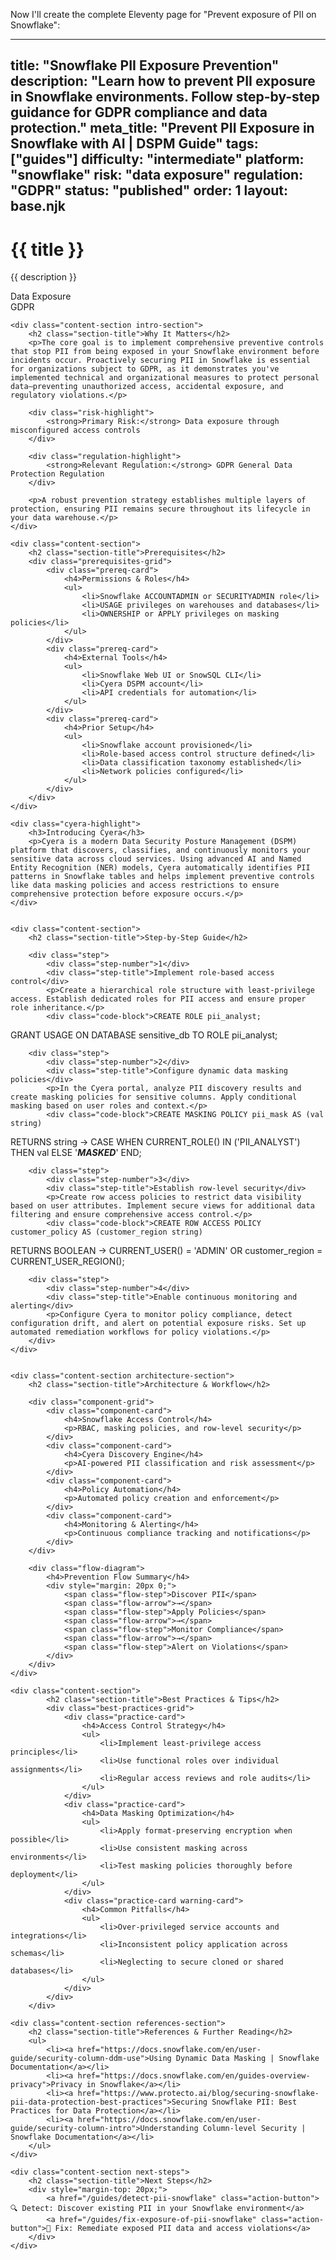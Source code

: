 Now I'll create the complete Eleventy page for "Prevent exposure of PII on Snowflake":

---
title: "Snowflake PII Exposure Prevention"
description: "Learn how to prevent PII exposure in Snowflake environments. Follow step-by-step guidance for GDPR compliance and data protection."
meta_title: "Prevent PII Exposure in Snowflake with AI | DSPM Guide"
tags: ["guides"]
difficulty: "intermediate"
platform: "snowflake"
risk: "data exposure"
regulation: "GDPR"
status: "published"
order: 1
layout: base.njk
---

<div class="container">
    <div class="header">
        <h1>{{ title }}</h1>
        <p>{{ description }}</p>
        <div class="badge">Data Exposure</div>
        <div class="badge regulation">GDPR</div>
    </div>

    <div class="content-section intro-section">
        <h2 class="section-title">Why It Matters</h2>
        <p>The core goal is to implement comprehensive preventive controls that stop PII from being exposed in your Snowflake environment before incidents occur. Proactively securing PII in Snowflake is essential for organizations subject to GDPR, as it demonstrates you've implemented technical and organizational measures to protect personal data—preventing unauthorized access, accidental exposure, and regulatory violations.</p>
        
        <div class="risk-highlight">
            <strong>Primary Risk:</strong> Data exposure through misconfigured access controls
        </div>
        
        <div class="regulation-highlight">
            <strong>Relevant Regulation:</strong> GDPR General Data Protection Regulation
        </div>
        
        <p>A robust prevention strategy establishes multiple layers of protection, ensuring PII remains secure throughout its lifecycle in your data warehouse.</p>
    </div>

    <div class="content-section">
        <h2 class="section-title">Prerequisites</h2>
        <div class="prerequisites-grid">
            <div class="prereq-card">
                <h4>Permissions & Roles</h4>
                <ul>
                    <li>Snowflake ACCOUNTADMIN or SECURITYADMIN role</li>
                    <li>USAGE privileges on warehouses and databases</li>
                    <li>OWNERSHIP or APPLY privileges on masking policies</li>
                </ul>
            </div>
            <div class="prereq-card">
                <h4>External Tools</h4>
                <ul>
                    <li>Snowflake Web UI or SnowSQL CLI</li>
                    <li>Cyera DSPM account</li>
                    <li>API credentials for automation</li>
                </ul>
            </div>
            <div class="prereq-card">
                <h4>Prior Setup</h4>
                <ul>
                    <li>Snowflake account provisioned</li>
                    <li>Role-based access control structure defined</li>
                    <li>Data classification taxonomy established</li>
                    <li>Network policies configured</li>
                </ul>
            </div>
        </div>
    </div>
	
    <div class="cyera-highlight">
        <h3>Introducing Cyera</h3>
        <p>Cyera is a modern Data Security Posture Management (DSPM) platform that discovers, classifies, and continuously monitors your sensitive data across cloud services. Using advanced AI and Named Entity Recognition (NER) models, Cyera automatically identifies PII patterns in Snowflake tables and helps implement preventive controls like data masking policies and access restrictions to ensure comprehensive protection before exposure occurs.</p>
    </div>
	

    <div class="content-section">
        <h2 class="section-title">Step-by-Step Guide</h2>
        
        <div class="step">
            <div class="step-number">1</div>
            <div class="step-title">Implement role-based access control</div>
            <p>Create a hierarchical role structure with least-privilege access. Establish dedicated roles for PII access and ensure proper role inheritance.</p>
            <div class="code-block">CREATE ROLE pii_analyst;
GRANT USAGE ON DATABASE sensitive_db TO ROLE pii_analyst;</div>
        </div>

        <div class="step">
            <div class="step-number">2</div>
            <div class="step-title">Configure dynamic data masking policies</div>
            <p>In the Cyera portal, analyze PII discovery results and create masking policies for sensitive columns. Apply conditional masking based on user roles and context.</p>
            <div class="code-block">CREATE MASKING POLICY pii_mask AS (val string) 
RETURNS string ->
CASE 
  WHEN CURRENT_ROLE() IN ('PII_ANALYST') THEN val
  ELSE '***MASKED***'
END;</div>
        </div>

        <div class="step">
            <div class="step-number">3</div>
            <div class="step-title">Establish row-level security</div>
            <p>Create row access policies to restrict data visibility based on user attributes. Implement secure views for additional data filtering and ensure comprehensive access control.</p>
            <div class="code-block">CREATE ROW ACCESS POLICY customer_policy AS (customer_region string) 
RETURNS BOOLEAN ->
  CURRENT_USER() = 'ADMIN' OR 
  customer_region = CURRENT_USER_REGION();</div>
        </div>

        <div class="step">
            <div class="step-number">4</div>
            <div class="step-title">Enable continuous monitoring and alerting</div>
            <p>Configure Cyera to monitor policy compliance, detect configuration drift, and alert on potential exposure risks. Set up automated remediation workflows for policy violations.</p>
        </div>
    </div>


    <div class="content-section architecture-section">
        <h2 class="section-title">Architecture & Workflow</h2>
        
        <div class="component-grid">
            <div class="component-card">
                <h4>Snowflake Access Control</h4>
                <p>RBAC, masking policies, and row-level security</p>
            </div>
            <div class="component-card">
                <h4>Cyera Discovery Engine</h4>
                <p>AI-powered PII classification and risk assessment</p>
            </div>
            <div class="component-card">
                <h4>Policy Automation</h4>
                <p>Automated policy creation and enforcement</p>
            </div>
            <div class="component-card">
                <h4>Monitoring & Alerting</h4>
                <p>Continuous compliance tracking and notifications</p>
            </div>
        </div>

        <div class="flow-diagram">
            <h4>Prevention Flow Summary</h4>
            <div style="margin: 20px 0;">
                <span class="flow-step">Discover PII</span>
                <span class="flow-arrow">→</span>
                <span class="flow-step">Apply Policies</span>
                <span class="flow-arrow">→</span>
                <span class="flow-step">Monitor Compliance</span>
                <span class="flow-arrow">→</span>
                <span class="flow-step">Alert on Violations</span>
            </div>
        </div>
    </div>

	<div class="content-section">
	        <h2 class="section-title">Best Practices & Tips</h2>
	        <div class="best-practices-grid">
	            <div class="practice-card">
	                <h4>Access Control Strategy</h4>
	                <ul>
	                    <li>Implement least-privilege access principles</li>
	                    <li>Use functional roles over individual assignments</li>
	                    <li>Regular access reviews and role audits</li>
	                </ul>
	            </div>
	            <div class="practice-card">
	                <h4>Data Masking Optimization</h4>
	                <ul>
	                    <li>Apply format-preserving encryption when possible</li>
	                    <li>Use consistent masking across environments</li>
	                    <li>Test masking policies thoroughly before deployment</li>
	                </ul>
	            </div>
	            <div class="practice-card warning-card">
	                <h4>Common Pitfalls</h4>
	                <ul>
	                    <li>Over-privileged service accounts and integrations</li>
	                    <li>Inconsistent policy application across schemas</li>
	                    <li>Neglecting to secure cloned or shared databases</li>
	                </ul>
	            </div>
	        </div>
	    </div>

    <div class="content-section references-section">
        <h2 class="section-title">References & Further Reading</h2>
        <ul>
            <li><a href="https://docs.snowflake.com/en/user-guide/security-column-ddm-use">Using Dynamic Data Masking | Snowflake Documentation</a></li>
            <li><a href="https://docs.snowflake.com/en/guides-overview-privacy">Privacy in Snowflake</a></li>
            <li><a href="https://www.protecto.ai/blog/securing-snowflake-pii-data-protection-best-practices">Securing Snowflake PII: Best Practices for Data Protection</a></li>
            <li><a href="https://docs.snowflake.com/en/user-guide/security-column-intro">Understanding Column-level Security | Snowflake Documentation</a></li>
        </ul>
    </div>

    <div class="content-section next-steps">
        <h2 class="section-title">Next Steps</h2>
        <div style="margin-top: 20px;">
            <a href="/guides/detect-pii-snowflake" class="action-button">🔍 Detect: Discover existing PII in your Snowflake environment</a>
            <a href="/guides/fix-exposure-of-pii-snowflake" class="action-button">🔧 Fix: Remediate exposed PII data and access violations</a>
        </div>
    </div>
</div>